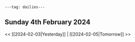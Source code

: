 ```
---tag: dailies---
```

## Sunday 4th February 2024


<< [[2024-02-03|Yesterday]] | [[2024-02-05|Tomorrow]] >>




